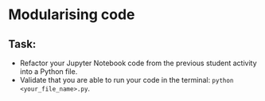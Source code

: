# Modularising code 

## Task:
- Refactor your Jupyter Notebook code from the previous student activity into a Python file. 
- Validate that you are able to run your code in the terminal: `python <your_file_name>.py`. 

